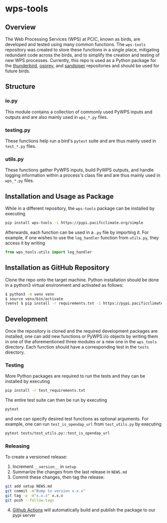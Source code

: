 # wps-tools


## Overview

The Web Processing Services (WPS) at PCIC, known as birds, are developed and tested using many common functions. The `wps-tools` repository was created to store these functions in a single place, mitigating redundant code across the birds, and to simplify the creation and testing of new WPS processes. Currently, this repo is used as a Python package for the [thunderbird](https://github.com/pacificclimate/thunderbird), [osprey](https://github.com/pacificclimate/osprey), and [sandpiper](https://github.com/pacificclimate/sandpiper) repositories and should be used for future birds.

## Structure

### io.py

This module contains a collection of commonly used PyWPS inputs and outputs and are also mainly used in `wps_*.py` files.

### testing.py

These functions help run a bird's `pytest` suite and are thus mainly used in `test_*.py` files. 

### utils.py

These functions gather PyWPS inputs, build PyWPS outputs, and handle logging information within a process's class file and are thus mainly used in `wps_*.py` files.

## Installation and Usage as Package

While in a different repository, the `wps-tools` package can be installed by executing

```bash
pip install wps-tools -i https://pypi.pacifcclimate.org/simple
```

Afterwards, each function can be used in a `.py` file by importing it. For example, if one wishes to use the `log_handler` function from `utils.py`, they access it by writing

```python
from wps_tools.utils import log_handler
```

## Installation as GitHub Repository

Clone the repo onto the target machine. Python installation should be done in a python3 virtual environment and activated as follows:

```bash
$ python3 -m venv venv
$ source venv/bin/activate
(venv) $ pip install -r requirements.txt -i https://pypi.pacificclimate.org/simple
```

## Development

Once the repository is cloned and the required development packages are installed, one can add new functions or PyWPS i/o objects by writing them in one of the aforementioned three modules or a new one in the `wps_tools` directory. Each function should have a corresponding test in the `tests` directory.

### Testing

More Python packages are required to run the tests and they can be installed by executing

```bash
pip install -r test_requirements.txt
```

The entire test suite can then be run by executing

```bash
pytest
```

and one can specify desired test functions as optional arguments. For example, one can run `test_is_opendap_url` from `test_utils.py` by executing

```bash
pytest tests/test_utils.py::test_is_opendap_url
```

### Releasing

To create a versioned release:

1. Increment `__version__` in `setup`
2. Summarize the changes from the last release in `NEWS.md`
3. Commit these changes, then tag the release:

  ```bash
git add setup NEWS.md
git commit -m"Bump to version x.x.x"
git tag -a -m"x.x.x" x.x.x
git push --follow-tags
  ```
4. [Github Actions](https://github.com/pacificclimate/wps-tools/blob/i16-update-documentation/.github/workflows/pypi-publish.yml) will automatically build and publish the package to our pypi server
